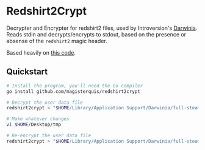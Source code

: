 Redshirt2Crypt
==============
Decrypter and Encrypter for redshirt2 files, used by Introversion's
[Darwinia](https://store.steampowered.com/app/1500/Darwinia/).  Reads stdin and
decrypts/encrypts to stdout, based on the presence or absense of the
`redshirt2` magic header.

Based heavily on [this code](https://forums.introversion.co.uk/viewtopic.php?p=479470&sid=08b726f0e5eb1793912baa2e74a90ace#p479470).

Quickstart
----------
```bash
# Install the program, you'll need the Go compiler
go install github.com/magisterquis/redshirt2crypt

# Decrypt the user data file
redshirt2crypt < "$HOME/Library/Application Support/Darwinia/full-steam/users/YOU/game.txt" >$HOME/Desktop/tmp

# Make whatever changes
vi $HOME/Desktop/tmp

# Re-encrypt the user data file
redshirt2crypt > "$HOME/Library/Application Support/Darwinia/full-steam/users/YOU/game.txt" <$HOME/Desktop/tmp
```

